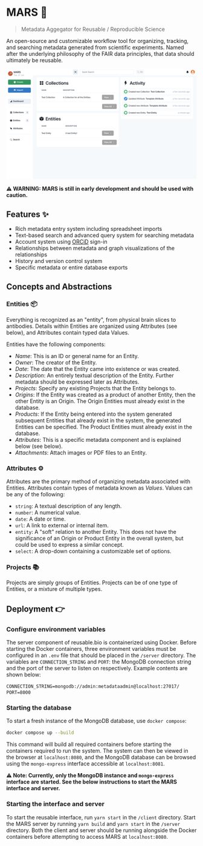 # MARS 🔬

> Metadata Aggegator for Reusable / Reproducible Science

An open-source and customizable workflow tool for organizing, tracking, and searching metadata generated from scientific experiments. Named after the underlying philosophy of the FAIR data principles, that data should ultimately be reusable.

![mars.png](mars.png)

**⚠️ WARNING: MARS is still in early development and should be used with caution.**

## Features ✨

- Rich metadata entry system including spreadsheet imports
- Text-based search and advanced query system for searching metadata
- Account system using [ORCiD](https://orcid.org) sign-in
- Relationships between metadata and graph visualizations of the relationships
- History and version control system
- Specific metadata or entire database exports

## Concepts and Abstractions

### Entities 📦

Everything is recognized as an "entity", from physical brain slices to antibodies. Details within Entities are organized using Attributes (see below), and Attributes contain typed data Values.

Entities have the following components:

- *Name*: This is an ID or general name for an Entity.
- *Owner*: The creator of the Entity.
- *Date*: The date that the Entity came into existence or was created.
- *Description*: An entirely textual description of the Entity. Further metadata should be expressed later as Attributes.
- *Projects*: Specify any existing Projects that the Entity belongs to.
- *Origins*: If the Entity was created as a product of another Entity, then the other Entity is an Origin. The Origin Entities must already exist in the database.
- *Products*: If the Entity being entered into the system generated subsequent Entities that already exist in the system, the generated Entities can be specified. The Product Entities must already exist in the database.
- *Attributes*: This is a specific metadata component and is explained below (see below).
- *Attachments*: Attach images or PDF files to an Entity.

### Attributes ⚙️

Attributes are the primary method of organizing metadata associated with Entities. Attributes contain types of metadata known as *Values*. Values can be any of the following:

- `string`: A textual description of any length.
- `number`: A numerical value.
- `date`: A date or time.
- `url`: A link to external or internal item.
- `entity`: A "soft" relation to another Entity. This does not have the significance of an Origin or Product Entity in the overall system, but could be used to express a similar concept.
- `select`: A drop-down containing a customizable set of options.

### Projects 📚

Projects are simply groups of Entities. Projects can be of one type of Entities, or a mixture of multiple types.

## Deployment 👉

### Configure environment variables

The server component of reusable.bio is containerized using Docker. Before starting the Docker containers, three environment variables must be configured in an `.env` file that should be placed in the `/server` directory. The variables are `CONNECTION_STRING` and `PORT`: the MongoDB connection string and the port of the server to listen on respectively. Example contents are shown below:

```Text
CONNECTION_STRING=mongodb://admin:metadataadmin@localhost:27017/
PORT=8000
```

### Starting the database

To start a fresh instance of the MongoDB database, use `docker compose`:

```Bash
docker compose up --build
```

This command will build all required containers before starting the containers required to run the system. The system can then be viewed in the browser at `localhost:8080`, and the MongoDB database can be browsed using the `mongo-express` interface accessible at `localhost:8081`.

**⚠️ Note: Currently, only the MongoDB instance and `mongo-express` interface are started. See the below instructions to start the MARS interface and server.**

### Starting the interface and server

To start the reusable interface, run `yarn start` in the `/client` directory. Start the MARS server by running `yarn build` and `yarn start` in the `/server` directory. Both the client and server should be running alongside the Docker containers before attempting to access MARS at `localhost:8080`.
